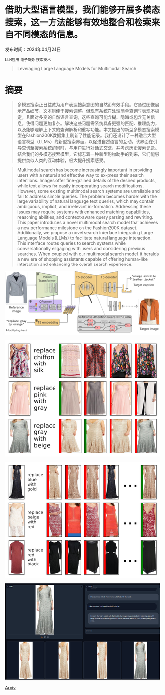 # 借助大型语言模型，我们能够开展多模态搜索，这一方法能够有效地整合和检索来自不同模态的信息。

发布时间：2024年04月24日

`LLM应用` `电子商务` `搜索技术`

> Leveraging Large Language Models for Multimodal Search

# 摘要

> 多模态搜索正日益成为用户表达搜索意图的自然而有效手段。它通过图像展示产品细节，文本则便于搜索调整。但现有系统在处理简单查询时表现不稳定，且面对多变的自然语言查询，这些查询可能含糊、隐晦或包含无关信息，使得问题更加复杂。解决这些问题需系统具备更强的匹配、推理能力，以及能够理解上下文的查询解析和重写功能。本文提出的新型多模态搜索模型在Fashion200K数据集上刷新了性能记录。我们还设计了一种融合大型语言模型（LLMs）的新型搜索界面，以促进自然语言的互动。该界面在引导查询至搜索系统的同时，与用户进行对话式交流，并考虑历史搜索记录。结合我们的多模态搜索模型，它标志着一种新型购物助手的到来，它们能够提供类似人类的互动体验，极大提升搜索感受。

> Multimodal search has become increasingly important in providing users with a natural and effective way to ex-press their search intentions. Images offer fine-grained details of the desired products, while text allows for easily incorporating search modifications. However, some existing multimodal search systems are unreliable and fail to address simple queries. The problem becomes harder with the large variability of natural language text queries, which may contain ambiguous, implicit, and irrelevant in-formation. Addressing these issues may require systems with enhanced matching capabilities, reasoning abilities, and context-aware query parsing and rewriting. This paper introduces a novel multimodal search model that achieves a new performance milestone on the Fashion200K dataset. Additionally, we propose a novel search interface integrating Large Language Models (LLMs) to facilitate natural language interaction. This interface routes queries to search systems while conversationally engaging with users and considering previous searches. When coupled with our multimodal search model, it heralds a new era of shopping assistants capable of offering human-like interaction and enhancing the overall search experience.

![借助大型语言模型，我们能够开展多模态搜索，这一方法能够有效地整合和检索来自不同模态的信息。](../../../paper_images/2404.15790/x2.png)

![借助大型语言模型，我们能够开展多模态搜索，这一方法能够有效地整合和检索来自不同模态的信息。](../../../paper_images/2404.15790/success.png)

![借助大型语言模型，我们能够开展多模态搜索，这一方法能够有效地整合和检索来自不同模态的信息。](../../../paper_images/2404.15790/failures.png)

![借助大型语言模型，我们能够开展多模态搜索，这一方法能够有效地整合和检索来自不同模态的信息。](../../../paper_images/2404.15790/demo_example.png)

[Arxiv](https://arxiv.org/abs/2404.15790)